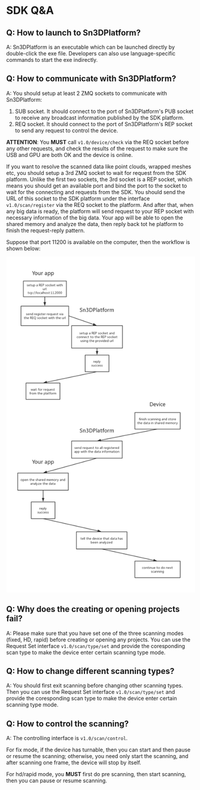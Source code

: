 # SDK Q&A

## Q: How to launch to Sn3DPlatform?

A: Sn3DPlatform is an executable which can be launched directly by double-click the exe file. Developers can also use language-specific commands to start the exe indirectly.

## Q: How to communicate with Sn3DPlatform?

A: You should setup at least 2 ZMQ sockets to communicate with Sn3DPlatform:

1. SUB socket. It should connect to the port of Sn3DPlatform's PUB socket to receive any broadcast information published by the SDK platform.
2. REQ socket. It should connect to the port of Sn3DPlatform's REP socket to send any request to control the device.

**ATTENTION**: You **MUST** call `v1.0/device/check` via the REQ socket before any other requests, and check the results of the request to make sure the USB and GPU are both OK and the device is online.

If you want to resolve the scanned data like point clouds, wrapped meshes etc, you should setup a 3rd ZMQ socket to wait for request from the SDK platform. Unlike the first two sockets, the 3rd socket is a REP socket, which means you should get an available port and bind the port to the socket to wait for the connecting and requests from the SDK. You should send the URL of this socket to the SDK platform under the interface `v1.0/scan/register` via the REQ socket to the platform. And after that, when any big data is ready, the platform will send request to your REP socket with necessary information of the big data. Your app will be able to open the shared memory and analyze the data, then reply back tot he platform to finish the request-reply pattern.

Suppose that port 11200 is available on the computer, then the workflow is shown below:

![Big data analyze flow](assets/big_data_analyze.jpg)

## Q: Why does the creating or opening projects fail?

A: Please make sure that you have set one of the three scanning modes (fixed, HD, rapid) before creating or opening any projects. You can use the Request Set interface `v1.0/scan/type/set` and provide the coresponding scan type to make the device enter certain scanning type mode.

## Q: How to change different scanning types?

A: You should first exit scanning before changing other scanning types. Then you can use the Request Set interface `v1.0/scan/type/set` and provide the coresponding scan type to make the device enter certain scanning type mode.

## Q: How to control the scanning?

A: The controlling interface is `v1.0/scan/control`.

For fix mode, if the device has turnable, then you can start and then pause or resume the scanning; otherwise, you need only start the scanning, and after scanning one frame, the device will stop by itself.

For hd/rapid mode, you **MUST** first do pre scanning, then start scanning, then you can pause or resume scanning.